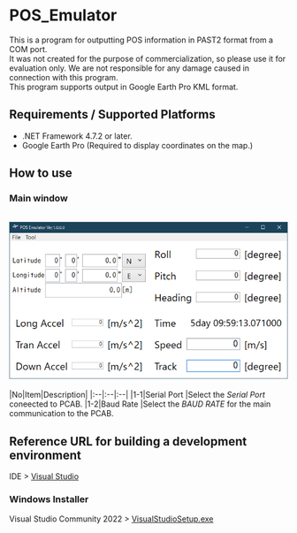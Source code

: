 # POS_Emulator
This is a program for outputting POS information in PAST2 format from a COM port.<br>
It was not created for the purpose of commercialization, so please use it for evaluation only. We are not responsible for any damage caused in connection with this program.<br>
This program supports output in Google Earth Pro KML format.<br>

## Requirements / Supported Platforms
* .NET Framework 4.7.2 or later.
* Google Earth Pro (Required to display coordinates on the map.)

## How to use

### Main window
<br><img src="https://github.com/mw-eng/POS_Emulator/blob/master/POS_Emulator/assets/UI1.png?raw=true" width="600px"><br>
<br>
|No|Item|Description|
|:--|:--|:--|
|1-1|Serial Port			|Select the *Serial Port* coneected to PCAB.
|1-2|Baud Rate				|Select the *BAUD RATE* for the main communication to the PCAB.


## Reference URL for building a development environment
IDE > [Visual Studio](https://visualstudio.microsoft.com/downloads/)  
### Windows Installer
Visual Studio Community 2022 > [VisualStudioSetup.exe](https://visualstudio.microsoft.com/ja/thank-you-downloading-visual-studio/?sku=Community&channel=Release&version=VS2022&source=VSLandingPage&cid=2030&passive=false)  
